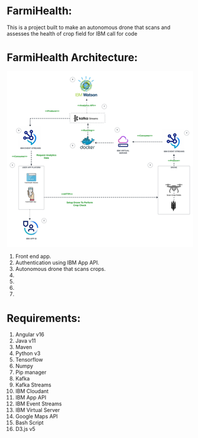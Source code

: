 # FarmiHealth:
This is a project built to make an autonomous drone that scans and assesses the health of crop field for IBM call for code



# FarmiHealth Architecture:
![Alt Text](doc/imgs/farmihealth_architecture.png)


1. Front end app.
2. Authentication using IBM App API.
3. Autonomous drone that scans crops.
4. 
5. 
6. 
7. 


# Requirements:
1. Angular v16
2. Java v11
3. Maven
5. Python v3
6. Tensorflow
7. Numpy
8. Pip manager
9. Kafka 
10. Kafka Streams
11. IBM Cloudant
12. IBM App API
13. IBM Event Streams
14. IBM Virtual Server
15. Google Maps API
16. Bash Script
17. D3.js v5